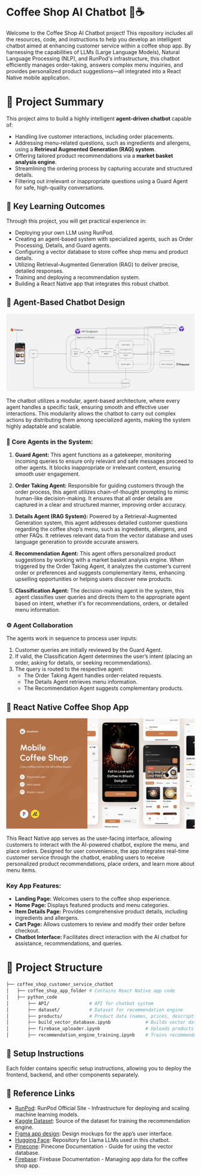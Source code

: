 # Coffee Shop AI Chatbot 🚀☕️

Welcome to the Coffee Shop AI Chatbot project! This repository includes all the resources, code, and instructions to help you develop an intelligent chatbot aimed at enhancing customer service within a coffee shop app. By harnessing the capabilities of LLMs (Large Language Models), Natural Language Processing (NLP), and RunPod's infrastructure, this chatbot efficiently manages order-taking, answers complex menu inquiries, and provides personalized product suggestions—all integrated into a React Native mobile application.

# 🎯 Project Summary
This project aims to build a highly intelligent **agent-driven chatbot** capable of:
* Handling live customer interactions, including order placements.
* Addressing menu-related questions, such as ingredients and allergens, using a **Retrieval Augmented Generation (RAG) system**.
* Offering tailored product recommendations via a **market basket analysis engine**.
* Streamlining the ordering process by capturing accurate and structured details.
* Filtering out irrelevant or inappropriate questions using a Guard Agent for safe, high-quality conversations.

## 🔧 Key Learning Outcomes
Through this project, you will get practical experience in:
* Deploying your own LLM using RunPod.
* Creating an agent-based system with specialized agents, such as Order Processing, Details, and Guard agents.
* Configuring a vector database to store coffee shop menu and product details.
* Utilizing Retrieval-Augmented Generation (RAG) to deliver precise, detailed responses.
* Training and deploying a recommendation system.
* Building a React Native app that integrates this robust chatbot.

## 🧠 Agent-Based Chatbot Design
![Chatbot Agent Architecture](./images/chatbot_agent_architecture.jpg)

The chatbot utilizes a modular, agent-based architecture, where every agent handles a specific task, ensuring smooth and effective user interactions. This modularity allows the chatbot to carry out complex actions by distributing them among specialized agents, making the system highly adaptable and scalable.

### 🤖 Core Agents in the System:
1. **Guard Agent:**
   This agent functions as a gatekeeper, monitoring incoming queries to ensure only relevant and safe messages proceed to other agents. It blocks inappropriate or irrelevant content, ensuring smooth user engagement.
   
2. **Order Taking Agent:**
   Responsible for guiding customers through the order process, this agent utilizes chain-of-thought prompting to mimic human-like decision-making. It ensures that all order details are captured in a clear and structured manner, improving order accuracy.

3. **Details Agent (RAG System):**
   Powered by a Retrieval-Augmented Generation system, this agent addresses detailed customer questions regarding the coffee shop’s menu, such as ingredients, allergens, and other FAQs. It retrieves relevant data from the vector database and uses language generation to provide accurate answers.

4. **Recommendation Agent:**
   This agent offers personalized product suggestions by working with a market basket analysis engine. When triggered by the Order Taking Agent, it analyzes the customer’s current order or preferences and suggests complementary items, enhancing upselling opportunities or helping users discover new products.

5. **Classification Agent:**
   The decision-making agent in the system, this agent classifies user queries and directs them to the appropriate agent based on intent, whether it's for recommendations, orders, or detailed menu information.

### ⚙️ Agent Collaboration
The agents work in sequence to process user inputs:

1. Customer queries are initially reviewed by the Guard Agent.
2. If valid, the Classification Agent determines the user’s intent (placing an order, asking for details, or seeking recommendations).
3. The query is routed to the respective agent:
   * The Order Taking Agent handles order-related requests.
   * The Details Agent retrieves menu information.
   * The Recommendation Agent suggests complementary products.

## 📱 React Native Coffee Shop App
![Coffee Shop App Interface](./images/mobile_app.png)

This React Native app serves as the user-facing interface, allowing customers to interact with the AI-powered chatbot, explore the menu, and place orders. Designed for user convenience, the app integrates real-time customer service through the chatbot, enabling users to receive personalized product recommendations, place orders, and learn more about menu items.

### Key App Features:
* **Landing Page:** Welcomes users to the coffee shop experience.
* **Home Page:** Displays featured products and menu categories.
* **Item Details Page:** Provides comprehensive product details, including ingredients and allergens.
* **Cart Page:** Allows customers to review and modify their order before checkout.
* **Chatbot Interface:** Facilitates direct interaction with the AI chatbot for assistance, recommendations, and queries.

# 📂 Project Structure
```bash
├── coffee_shop_customer_service_chatbot
│   ├── coffee_shop_app_folder # Contains React Native app code   
│   ├── python_code
│       ├── API/               # API for chatbot system
│       ├── dataset/           # Dataset for recommendation engine    
│       ├── products/          # Product data (names, prices, descriptions, images)   
│       ├── build_vector_database.ipynb             # Builds vector database for RAG   
│       ├── firebase_uploader.ipynb                 # Uploads products to Firebase    
│       ├── recommendation_engine_training.ipynb    # Trains recommendation engine 
```

## 🚀 Setup Instructions
Each folder contains specific setup instructions, allowing you to deploy the frontend, backend, and other components separately. 

## 🔗 Reference Links
* [RunPod](https://rebrand.ly/Runpod-Abdullah): RunPod Official Site - Infrastructure for deploying and scaling machine learning models.
* [Kaggle Dataset](https://www.kaggle.com/datasets/ylchang/): Source of the dataset for training the recommendation engine.
* [Figma app design](https://www.figma.com/design/PKEMJtsntUgQcN5xAIelkx/Coffee-Shop-Mobile-App-Design-(Community)?node-id=421-1221&node-type=FRAME&t=bakGV2g59KQ7cPBi-0): Design mockups for the app’s user interface.
* [Hugging Face](https://huggingface.co/meta-llama/Llama-3.1-8B-Instruct): Repository for Llama LLMs used in this chatbot.
* [Pinecone](https://docs.pinecone.io/guides/get-started/quickstart): Pinecone Documentation - Guide for using the vector database.
* [Firebase](https://firebase.google.com/docs): Firebase Documentation - Managing app data for the coffee shop app.
